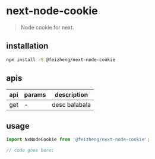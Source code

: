 # next-node-cookie
> Node cookie for next.

## installation
```bash
npm install -S @feizheng/next-node-cookie
```

## apis
| api | params | description   |
|-----|--------|---------------|
| get | -      | desc balabala |

## usage
```js
import NxNodeCookie from '@feizheng/next-node-cookie';

// code goes here:
```
